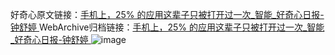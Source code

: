 好奇心原文链接：[手机上，25% 的应用这辈子只被打开过一次_智能_好奇心日报-钟舒婷 ](https://www.qdaily.com/articles/10812.html)
WebArchive归档链接：[手机上，25% 的应用这辈子只被打开过一次_智能_好奇心日报-钟舒婷 ](http://web.archive.org/web/20190623163231/https://www.qdaily.com/articles/10812.html)
![image](http://ww3.sinaimg.cn/large/007d5XDply1g3wg37e1l3j30u035v4o4)